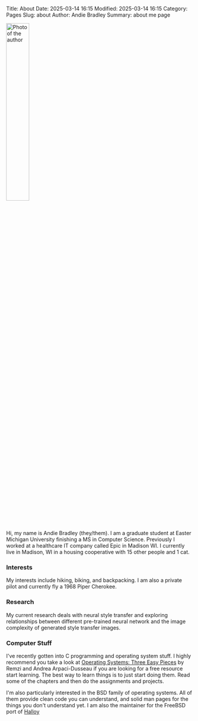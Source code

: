Title: About
Date: 2025-03-14 16:15
Modified: 2025-03-14 16:15
Category: Pages
Slug: about
Author: Andie Bradley
Summary: about me page


<img style="width:35%;" src="{static}/images/about/me.jpeg" alt="Photo of the author">
<br>
Hi, my name is Andie Bradley (they/them). I am a graduate student at Easter Michigan University finishing a MS in Computer Science. Previously I worked at a healthcare IT company called Epic in Madison WI. I currently live in Madison, WI in a housing cooperative with 15 other people and 1 cat.


### Interests ###
My interests include hiking, biking, and backpacking. I am also a private pilot and currently fly a 1968 Piper Cherokee.

### Research ###
My current research deals with neural style transfer and exploring relationships between different pre-trained neural network and the image complexity of generated style transfer images.

### Computer Stuff ###
I've recently gotten into C programming and operating system stuff. I highly recommend you take a look at [Operating Systems: Three Easy Pieces](https://pages.cs.wisc.edu/~remzi/OSTEP/) by Remzi and Andrea Arpaci-Dusseau if you are looking for a free resource start learning. The best way to learn things is to just start doing them. Read some of the chapters and then do the assignments and projects. 

I'm also particularly interested in the BSD family of operating systems. All of them provide clean code you can understand, and solid man pages for the things you don't understand yet. I am also the maintainer for the FreeBSD port of [Halloy](https://halloy.squidowl.org) 